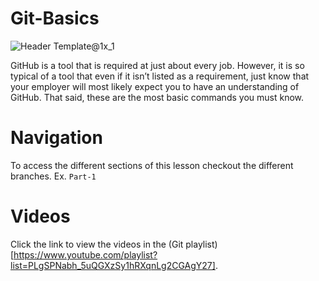 # Git-Basics
![Header Template@1x_1](https://github.com/Carranco-Codes/Git-Basics/assets/10298176/48ead034-6f2c-4353-b5cb-46343052175a)

GitHub is a tool that is required at just about every job. However, it is so typical of a tool that even if it isn’t listed as a requirement, just know that your employer will most likely expect you to have an understanding of GitHub. That said, these are the most basic commands you must know.

# Navigation
To access the different sections of this lesson checkout the different branches. Ex. `Part-1`

# Videos
Click the link to view the videos in the (Git playlist)[https://www.youtube.com/playlist?list=PLgSPNabh_5uQGXzSy1hRXqnLg2CGAgY27].